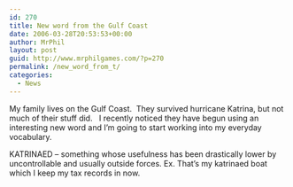 ```yaml
---
id: 270
title: New word from the Gulf Coast
date: 2006-03-28T20:53:53+00:00
author: MrPhil
layout: post
guid: http://www.mrphilgames.com/?p=270
permalink: /new_word_from_t/
categories:
  - News
---
```

My family lives on the Gulf Coast.  They survived hurricane Katrina, but not much of their stuff did.   I recently noticed they have begun using an interesting new word and I&#8217;m going to start working into my everyday vocabulary.

KATRINAED – something whose usefulness has been drastically lower by uncontrollable and usually outside forces. Ex. That&#8217;s my katrinaed boat which I keep my tax records in now.